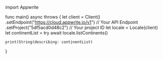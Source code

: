 import Appwrite

func main() async throws {
    let client = Client()
      .setEndpoint("https://cloud.appwrite.io/v1") // Your API Endpoint
      .setProject("5df5acd0d48c2") // Your project ID
    let locale = Locale(client)
    let continentList = try await locale.listContinents()

    print(String(describing: continentList)
}
